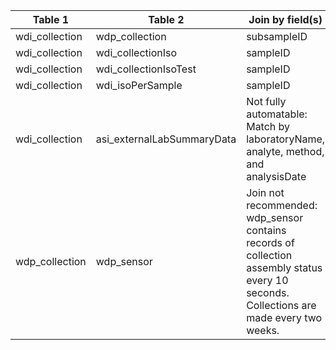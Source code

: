 |Table 1|Table 2|Join by field(s)|
|------------------|------------------|--------------------|
|wdi_collection|wdp_collection|subsampleID|
|wdi_collection|wdi_collectionIso|sampleID|
|wdi_collection|wdi_collectionIsoTest|sampleID|
|wdi_collection|wdi_isoPerSample|sampleID|
|wdi_collection|asi_externalLabSummaryData|Not fully automatable: Match by laboratoryName, analyte, method, and analysisDate|
|wdp_collection|wdp_sensor|Join not recommended: wdp_sensor contains records of collection assembly status every 10 seconds. Collections are made every two weeks.|
